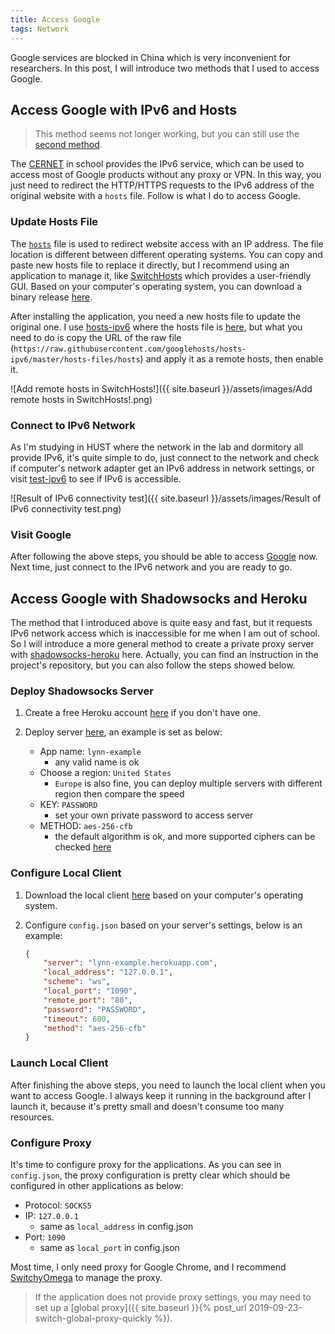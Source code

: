 ```yaml
---
title: Access Google
tags: Network
---
```


Google services are blocked in China which is very inconvenient for researchers. In this post, I will introduce two methods that I used to access Google.

## Access Google with IPv6 and Hosts

> This method seems not longer working, but you can still use the [second method](#access-google-with-shadowsocks-and-heroku).

The [CERNET](http://www.edu.cn/) in school provides the IPv6 service, which can be used to access most of Google products without any proxy or VPN. In this way, you just need to redirect the HTTP/HTTPS requests to the IPv6 address of the original website with a `hosts` file. Follow is what I do to access Google.

### Update Hosts File

The [`hosts`](https://en.wikipedia.org/wiki/Hosts_(file)) file is used to redirect website access with an IP address. The file location is different between different operating systems. You can copy and paste new hosts file to replace it directly, but I recommend using an application to manage it, like [SwitchHosts](https://github.com/oldj/SwitchHosts) which provides a user-friendly GUI. Based on your computer's operating system, you can download a binary release [here](https://github.com/oldj/SwitchHosts/releases).

After installing the application, you need a new hosts file to update the original one. I use [hosts-ipv6](https://github.com/googlehosts/hosts-ipv6) where the hosts file is [here](https://github.com/googlehosts/hosts-ipv6/blob/master/hosts-files/hosts), but what you need to do is copy the URL of the raw file (`https://raw.githubusercontent.com/googlehosts/hosts-ipv6/master/hosts-files/hosts`) and apply it as a remote hosts, then enable it.

![Add remote hosts in SwitchHosts!]({{ site.baseurl }}/assets/images/Add remote hosts in SwitchHosts!.png)

### Connect to IPv6 Network

As I'm studying in HUST where the network in the lab and dormitory all provide IPv6, it's quite simple to do, just connect to the network and check if computer's network adapter get an IPv6 address in network settings, or visit [test-ipv6](https://test-ipv6.com/) to see if IPv6 is accessible.

![Result of IPv6 connectivity test]({{ site.baseurl }}/assets/images/Result of IPv6 connectivity test.png)

### Visit Google

After following the above steps, you should be able to access [Google](https://www.google.com/) now. Next time, just connect to the IPv6 network and you are ready to go.

## Access Google with Shadowsocks and Heroku

The method that I introduced above is quite easy and fast, but it requests IPv6 network access which is inaccessible for me when I am out of school. So I will introduce a more general method to create a private proxy server with [shadowsocks-heroku](https://github.com/onplus/shadowsocks-heroku) here. Actually, you can find an instruction in the project's repository, but you can also follow the steps showed below.

### Deploy Shadowsocks Server

1. Create a free Heroku account [here](https://signup.heroku.com/) if you don't have one.
1. Deploy server [here](https://heroku.com/deploy?template=https://github.com/onplus/shadowsocks-heroku/tree/re), an example is set as below:

    - App name: `lynn-example`
        - any valid name is ok
    - Choose a region: `United States`
        - `Europe` is also fine, you can deploy multiple servers with different region then compare the speed
    - KEY: `PASSWORD`
        - set your own private password to access server
    - METHOD: `aes-256-cfb`
        - the default algorithm is ok, and more supported ciphers can be checked [here](https://github.com/mrluanma/shadowsocks-heroku#supported-ciphers)

### Configure Local Client

1. Download the local client [here](https://github.com/onplus/shadowsocks-heroku/releases) based on your computer's operating system.
1. Configure `config.json` based on your server's settings, below is an example:

    ```json
    {
        "server": "lynn-example.herokuapp.com",
        "local_address": "127.0.0.1",
        "scheme": "ws",
        "local_port": "1090",
        "remote_port": "80",
        "password": "PASSWORD",
        "timeout": 600,
        "method": "aes-256-cfb"
    }
    ```

### Launch Local Client

After finishing the above steps, you need to launch the local client when you want to access Google. I always keep it running in the background after I launch it, because it's pretty small and doesn't consume too many resources.

### Configure Proxy

It's time to configure proxy for the applications. As you can see in `config.json`, the proxy configuration is pretty clear which should be configured in other applications as below:

- Protocol: `SOCKS5`
- IP: `127.0.0.1`
    - same as `local_address` in config.json
- Port: `1090`
    - same as `local_port` in config.json

Most time, I only need proxy for Google Chrome, and I recommend [SwitchyOmega](https://github.com/FelisCatus/SwitchyOmega) to manage the proxy.

> If the application does not provide proxy settings, you may need to set up a [global proxy]({{ site.baseurl }}{% post_url 2019-09-23-switch-global-proxy-quickly %}).
